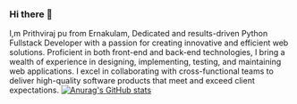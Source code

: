 ### Hi there 👋

I,m Prithviraj pu from Ernakulam, Dedicated and results-driven Python Fullstack Developer with a passion for creating innovative and efficient web solutions. Proficient in both front-end and back-end technologies, I bring a wealth of experience in designing, implementing, testing, and maintaining web applications. I excel in collaborating with cross-functional teams to deliver high-quality software products that meet and exceed client expectations.
[![Anurag's GitHub stats](https://github-readme-stats.vercel.app/api?username=prithviraj)](https://github.com/anuraghazra/github-readme-stats)
